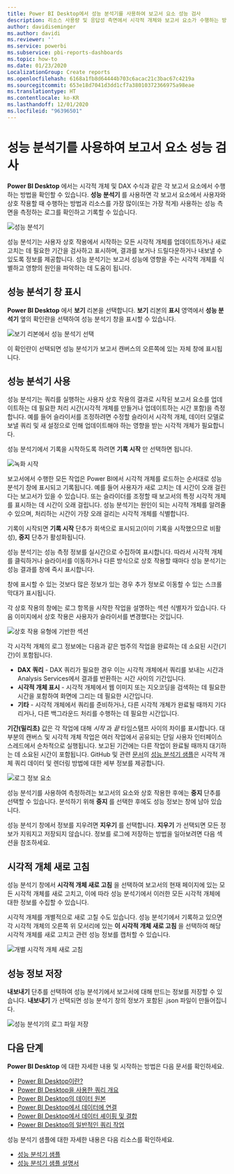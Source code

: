 ```yaml
---
title: Power BI Desktop에서 성능 분석기를 사용하여 보고서 요소 성능 검사
description: 리소스 사용량 및 응답성 측면에서 시각적 개체와 보고서 요소가 수행하는 방법을 알아봅니다.
author: davidiseminger
ms.author: davidi
ms.reviewer: ''
ms.service: powerbi
ms.subservice: pbi-reports-dashboards
ms.topic: how-to
ms.date: 01/23/2020
LocalizationGroup: Create reports
ms.openlocfilehash: 6168a1fb8d64444b703c6acac21c3bac67c4219a
ms.sourcegitcommit: 653e18d7041d3dd1cf7a38010372366975a98eae
ms.translationtype: HT
ms.contentlocale: ko-KR
ms.lasthandoff: 12/01/2020
ms.locfileid: "96396501"
---
```

# <a name="use-performance-analyzer-to-examine-report-element-performance"></a>성능 분석기를 사용하여 보고서 요소 성능 검사

**Power BI Desktop** 에서는 시각적 개체 및 DAX 수식과 같은 각 보고서 요소에서 수행하는 방법을 확인할 수 있습니다. **성능 분석기** 를 사용하면 각 보고서 요소에서 사용자와 상호 작용할 때 수행하는 방법과 리소스를 가장 많이(또는 가장 적게) 사용하는 성능 측면을 측정하는 로그를 확인하고 기록할 수 있습니다.

![성능 분석기](media/desktop-performance-analyzer/performance-analyzer-01.png)

성능 분석기는 사용자 상호 작용에서 시작하는 모든 시각적 개체를 업데이트하거나 새로 고치는 데 필요한 기간을 검사하고 표시하며, 결과를 보거나 드릴다운하거나 내보낼 수 있도록 정보를 제공합니다. 성능 분석기는 보고서 성능에 영향을 주는 시각적 개체를 식별하고 영향의 원인을 파악하는 데 도움이 됩니다.

## <a name="displaying-the-performance-analyzer-pane"></a>성능 분석기 창 표시

**Power BI Desktop** 에서 **보기** 리본을 선택합니다. **보기** 리본의 **표시** 영역에서 **성능 분석기** 옆의 확인란을 선택하여 성능 분석기 창을 표시할 수 있습니다.

![보기 리본에서 성능 분석기 선택](media/desktop-performance-analyzer/performance-analyzer-02.png)

이 확인란이 선택되면 성능 분석기가 보고서 캔버스의 오른쪽에 있는 자체 창에 표시됩니다.

## <a name="using-performance-analyzer"></a>성능 분석기 사용

성능 분석기는 쿼리를 실행하는 사용자 상호 작용의 결과로 시작된 보고서 요소를 업데이트하는 데 필요한 처리 시간(시각적 개체를 만들거나 업데이트하는 시간 포함)을 측정합니다. 예를 들어 슬라이서를 조정하려면 수정할 슬라이서 시각적 개체, 데이터 모델로 보낼 쿼리 및 새 설정으로 인해 업데이트해야 하는 영향을 받는 시각적 개체가 필요합니다. 

성능 분석기에서 기록을 시작하도록 하려면 **기록 시작** 만 선택하면 됩니다.

![녹화 시작](media/desktop-performance-analyzer/performance-analyzer-03.png)

보고서에서 수행한 모든 작업은 Power BI에서 시각적 개체를 로드하는 순서대로 성능 분석기 창에 표시되고 기록됩니다. 예를 들어 사용자가 새로 고치는 데 시간이 오래 걸린다는 보고서가 있을 수 있습니다. 또는 슬라이더를 조정할 때 보고서의 특정 시각적 개체를 표시하는 데 시간이 오래 걸립니다. 성능 분석기는 원인이 되는 시각적 개체를 알려줄 수 있으며, 처리하는 시간이 가장 오래 걸리는 시각적 개체를 식별합니다. 

기록이 시작되면 **기록 시작** 단추가 회색으로 표시되고(이미 기록을 시작했으므로 비활성), **중지** 단추가 활성화됩니다. 

성능 분석기는 성능 측정 정보를 실시간으로 수집하여 표시합니다. 따라서 시각적 개체를 클릭하거나 슬라이서를 이동하거나 다른 방식으로 상호 작용할 때마다 성능 분석기는 성능 결과를 창에 즉시 표시합니다.

창에 표시할 수 있는 것보다 많은 정보가 있는 경우 추가 정보로 이동할 수 있는 스크롤 막대가 표시됩니다.

각 상호 작용의 창에는 로그 항목을 시작한 작업을 설명하는 섹션 식별자가 있습니다. 다음 이미지에서 상호 작용은 사용자가 슬라이서를 변경했다는 것입니다.

![상호 작용 유형에 기반한 섹션](media/desktop-performance-analyzer/performance-analyzer-04.png)

각 시각적 개체의 로그 정보에는 다음과 같은 범주의 작업을 완료하는 데 소요된 시간(기간)이 포함됩니다.

* **DAX 쿼리** - DAX 쿼리가 필요한 경우 이는 시각적 개체에서 쿼리를 보내는 시간과 Analysis Services에서 결과를 반환하는 시간 사이의 기간입니다.
* **시각적 개체 표시** - 시각적 개체에서 웹 이미지 또는 지오코딩을 검색하는 데 필요한 시간을 포함하여 화면에 그리는 데 필요한 시간입니다. 
* **기타** - 시각적 개체에서 쿼리를 준비하거나, 다른 시각적 개체가 완료될 때까지 기다리거나, 다른 백그라운드 처리를 수행하는 데 필요한 시간입니다.

**기간(밀리초)** 값은 각 작업에 대해 *시작* 과 *끝* 타임스탬프 사이의 차이를 표시합니다. 대부분의 캔버스 및 시각적 개체 작업은 여러 작업에서 공유되는 단일 사용자 인터페이스 스레드에서 순차적으로 실행됩니다. 보고된 기간에는 다른 작업이 완료될 때까지 대기하는 데 소요된 시간이 포함됩니다. GitHub 및 관련 [문서](https://github.com/microsoft/powerbi-desktop-samples/tree/master/Performance%20Analyzer)의 [성능 분석기 샘플](https://github.com/microsoft/powerbi-desktop-samples/blob/master/Performance%20Analyzer/Power%20BI%20Performance%20Analyzer%20Export%20File%20Format.docx)은 시각적 개체 쿼리 데이터 및 렌더링 방법에 대한 세부 정보를 제공합니다.


![로그 정보 요소](media/desktop-performance-analyzer/performance-analyzer-06.png)

성능 분석기를 사용하여 측정하려는 보고서의 요소와 상호 작용한 후에는 **중지** 단추를 선택할 수 있습니다. 분석하기 위해 **중지** 를 선택한 후에도 성능 정보는 창에 남아 있습니다.

성능 분석기 창에서 정보를 지우려면 **지우기** 를 선택합니다. **지우기** 가 선택되면 모든 정보가 지워지고 저장되지 않습니다. 정보를 로그에 저장하는 방법을 일아보려면 다음 섹션을 참조하세요. 

## <a name="refreshing-visuals"></a>시각적 개체 새로 고침

성능 분석기 창에서 **시각적 개체 새로 고침** 을 선택하여 보고서의 현재 페이지에 있는 모든 시각적 개체를 새로 고치고, 이에 따라 성능 분석기에서 이러한 모든 시각적 개체에 대한 정보를 수집할 수 있습니다.

시각적 개체를 개별적으로 새로 고칠 수도 있습니다. 성능 분석기에서 기록하고 있으면 각 시각적 개체의 오른쪽 위 모서리에 있는 **이 시각적 개체 새로 고침** 을 선택하여 해당 시각적 개체를 새로 고치고 관련 성능 정보를 캡처할 수 있습니다.

![개별 시각적 개체 새로 고침](media/desktop-performance-analyzer/performance-analyzer-07.png)

## <a name="saving-performance-information"></a>성능 정보 저장

**내보내기** 단추를 선택하여 성능 분석기에서 보고서에 대해 만드는 정보를 저장할 수 있습니다. **내보내기** 가 선택되면 성능 분석기 창의 정보가 포함된 .json 파일이 만들어집니다. 

![성능 분석기의 로그 파일 저장](media/desktop-performance-analyzer/performance-analyzer-05.png)


## <a name="next-steps"></a>다음 단계
**Power BI Desktop** 에 대한 자세한 내용 및 시작하는 방법은 다음 문서를 확인하세요.

* [Power BI Desktop이란?](../fundamentals/desktop-what-is-desktop.md)
* [Power BI Desktop을 사용한 쿼리 개요](../transform-model/desktop-query-overview.md)
* [Power BI Desktop의 데이터 원본](../connect-data/desktop-data-sources.md)
* [Power BI Desktop에서 데이터에 연결](../connect-data/desktop-connect-to-data.md)
* [Power BI Desktop에서 데이터 셰이핑 및 결합](../connect-data/desktop-shape-and-combine-data.md)
* [Power BI Desktop의 일반적인 쿼리 작업](../transform-model/desktop-common-query-tasks.md)   

성능 분석기 샘플에 대한 자세한 내용은 다음 리소스를 확인하세요.

* [성능 분석기 샘플](https://github.com/microsoft/powerbi-desktop-samples/tree/master/Performance%20Analyzer)
* [성능 분석기 샘플 설명서](https://github.com/microsoft/powerbi-desktop-samples/blob/master/Performance%20Analyzer/Power%20BI%20Performance%20Analyzer%20Export%20File%20Format.docx)
